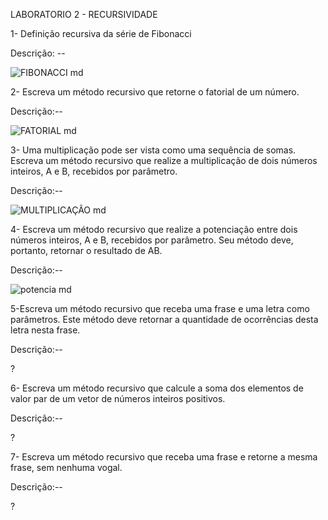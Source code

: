 LABORATORIO 2 - RECURSIVIDADE

1- Definição recursiva da série de Fibonacci

Descrição: --

![FIBONACCI md](https://user-images.githubusercontent.com/101759423/187114062-959cf7a3-9925-4b22-a564-0a6c4eb60a96.jpeg)

2- Escreva um método recursivo que retorne o fatorial de um número.

Descrição:--

![FATORIAL md](https://user-images.githubusercontent.com/101759423/187114170-a4683ea1-b6c4-4366-9e43-e3175c4d72a9.jpeg)

3- Uma multiplicação pode ser vista como uma sequência de somas. Escreva um método recursivo que realize a multiplicação de dois números inteiros, A e B, recebidos por parâmetro.

Descrição:--

![MULTIPLICAÇÃO md](https://user-images.githubusercontent.com/101759423/187114244-bfb5ad01-d4d9-4edf-b58c-a42ce77801b4.jpeg)

4- Escreva um método recursivo que realize a potenciação entre dois números inteiros, A e B, recebidos por parâmetro. Seu método deve, portanto, retornar o resultado de AB.

Descrição:--

![potencia md](https://user-images.githubusercontent.com/101759423/187114311-eb4574c3-5c91-4b4d-8a14-0e796be8ee0a.jpeg)

5-Escreva um método recursivo que receba uma frase e uma letra como parâmetros. Este método deve retornar a quantidade de ocorrências desta letra nesta frase.

Descrição:--

?

6- Escreva um método recursivo que calcule a soma dos elementos de valor par de um vetor de números inteiros positivos.

Descrição:--

?

7- Escreva um método recursivo que receba uma frase e retorne a mesma frase, sem nenhuma vogal. 

Descrição:--

?
